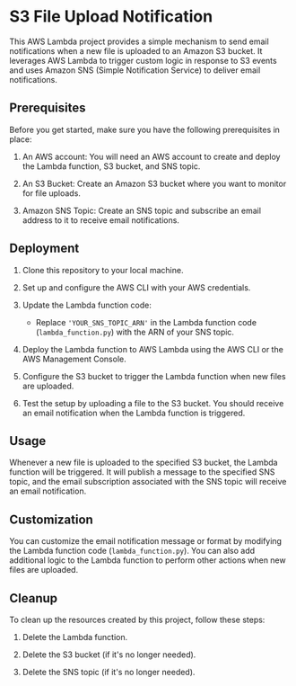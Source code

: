 # S3 File Upload Notification

This AWS Lambda project provides a simple mechanism to send email notifications when a new file is uploaded to an Amazon S3 bucket. It leverages AWS Lambda to trigger custom logic in response to S3 events and uses Amazon SNS (Simple Notification Service) to deliver email notifications.

## Prerequisites

Before you get started, make sure you have the following prerequisites in place:

1. An AWS account: You will need an AWS account to create and deploy the Lambda function, S3 bucket, and SNS topic.

2. An S3 Bucket: Create an Amazon S3 bucket where you want to monitor for file uploads.

3. Amazon SNS Topic: Create an SNS topic and subscribe an email address to it to receive email notifications.

## Deployment

1. Clone this repository to your local machine.

2. Set up and configure the AWS CLI with your AWS credentials.

3. Update the Lambda function code:
   - Replace `'YOUR_SNS_TOPIC_ARN'` in the Lambda function code (`lambda_function.py`) with the ARN of your SNS topic.

4. Deploy the Lambda function to AWS Lambda using the AWS CLI or the AWS Management Console.

5. Configure the S3 bucket to trigger the Lambda function when new files are uploaded.

6. Test the setup by uploading a file to the S3 bucket. You should receive an email notification when the Lambda function is triggered.

## Usage

Whenever a new file is uploaded to the specified S3 bucket, the Lambda function will be triggered. It will publish a message to the specified SNS topic, and the email subscription associated with the SNS topic will receive an email notification.

## Customization

You can customize the email notification message or format by modifying the Lambda function code (`lambda_function.py`). You can also add additional logic to the Lambda function to perform other actions when new files are uploaded.

## Cleanup

To clean up the resources created by this project, follow these steps:

1. Delete the Lambda function.

2. Delete the S3 bucket (if it's no longer needed).

3. Delete the SNS topic (if it's no longer needed).

